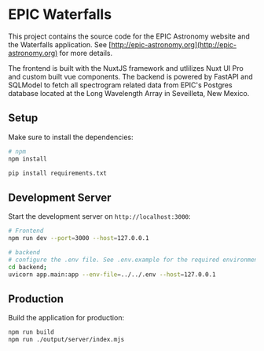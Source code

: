 # EPIC Waterfalls

This project contains the source code for the EPIC Astronomy website and the Waterfalls application. See [http://epic-astronomy.org](http://epic-astronomy.org) for more details.

The frontend is built with the NuxtJS framework and utlilizes Nuxt UI Pro and custom built vue components. The backend is powered by FastAPI and SQLModel to fetch all spectrogram related data from EPIC's Postgres database located at the Long Wavelength Array in Seveilleta, New Mexico.

## Setup

Make sure to install the dependencies:

```bash
# npm
npm install

pip install requirements.txt
```

## Development Server

Start the development server on `http://localhost:3000`:

```bash
# Frontend
npm run dev --port=3000 --host=127.0.0.1
```

```bash
# backend
# configure the .env file. See .env.example for the required environment variables.
cd backend;
uvicorn app.main:app --env-file=../../.env --host=127.0.0.1
```



## Production

Build the application for production:

```bash
npm run build
npm run ./output/server/index.mjs
```